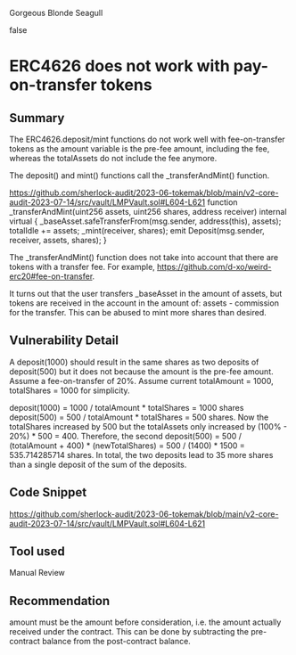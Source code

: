 Gorgeous Blonde Seagull

false

# ERC4626 does not work with pay-on-transfer tokens
## Summary

The ERC4626.deposit/mint functions do not work well with fee-on-transfer tokens as the amount variable is the pre-fee amount, including the fee, whereas the totalAssets do not include the fee anymore.

The deposit() and mint() functions call the _transferAndMint() function.

https://github.com/sherlock-audit/2023-06-tokemak/blob/main/v2-core-audit-2023-07-14/src/vault/LMPVault.sol#L604-L621
function _transferAndMint(uint256 assets, uint256 shares, address receiver) internal virtual {
     _baseAsset.safeTransferFrom(msg.sender, address(this), assets);
     totalIdle += assets;
     _mint(receiver, shares);
     emit Deposit(msg.sender, receiver, assets, shares);
}

The _transferAndMint() function does not take into account that there are tokens with a transfer fee. For example, https://github.com/d-xo/weird-erc20#fee-on-transfer.

It turns out that the user transfers _baseAsset in the amount of assets, but tokens are received in the account in the amount of: assets - commission for the transfer. This can be abused to mint more shares than desired.

## Vulnerability Detail

A deposit(1000) should result in the same shares as two deposits of deposit(500) but it does not because the amount is the pre-fee amount.
Assume a fee-on-transfer of 20%. Assume current totalAmount = 1000, totalShares = 1000 for simplicity.

deposit(1000) = 1000 / totalAmount * totalShares = 1000 shares
deposit(500) = 500 / totalAmount * totalShares = 500 shares. Now the totalShares increased by 500 but the totalAssets only increased by (100% - 20%) * 500 = 400. Therefore, the second deposit(500) = 500 / (totalAmount + 400) * (newTotalShares) = 500 / (1400) * 1500 = 535.714285714 shares.
In total, the two deposits lead to 35 more shares than a single deposit of the sum of the deposits.

## Code Snippet

https://github.com/sherlock-audit/2023-06-tokemak/blob/main/v2-core-audit-2023-07-14/src/vault/LMPVault.sol#L604-L621

## Tool used

Manual Review

## Recommendation

amount must be the amount before consideration, i.e. the amount actually received under the contract.
This can be done by subtracting the pre-contract balance from the post-contract balance.
